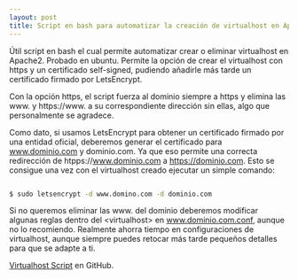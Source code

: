 ```yaml
---
layout: post
title: Script en bash para automatizar la creación de virtualhost en Apache2 con HTTPS y LetsEncrypt
---
```


Útil script en bash el cual permite automatizar crear o eliminar virtualhost en Apache2. Probado en ubuntu. 
Permite la opción de crear el virtualhost con https y un certificado self-signed, pudiendo añadirle más tarde un certificado firmado por LetsEncrypt.

Con la opción https, el script fuerza al dominio siempre a https y elimina las www. y https://www. a su correspondiente dirección sin ellas, algo que personalmente se agradece.

Como dato, si usamos LetsEncrypt para obtener un certificado firmado por una entidad oficial, deberemos generar el certificado para www.dominio.com y dominio.com.
Ya que eso permite una correcta redirección de htpps://www.dominio.com a https://dominio.com. Esto se consigue una vez con el virtualhost creado ejecutar un simple comando:
```bash

$ sudo letsencrypt -d www.domino.com -d dominio.com

```

Si no queremos eliminar las www. del dominio deberemos modificar algunas reglas dentro del \<virtualhost> en www.dominio.com.conf, aunque no lo recomiendo.
Realmente ahorra tiempo en configuraciones de virtualhost, aunque siempre puedes retocar más tarde pequeños detalles para que se adapte a ti.


[Virtualhost Script](https://github.com/charlybs/virtualhost) en GitHub.
